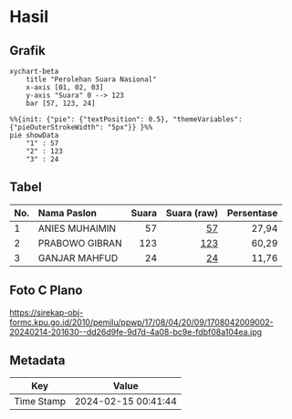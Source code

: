 # Hasil

## Grafik

```mermaid
xychart-beta
    title "Perolehan Suara Nasional"
    x-axis [01, 02, 03]
    y-axis "Suara" 0 --> 123
    bar [57, 123, 24]
```

```mermaid
%%{init: {"pie": {"textPosition": 0.5}, "themeVariables": {"pieOuterStrokeWidth": "5px"}} }%%
pie showData
    "1" : 57
    "2" : 123
    "3" : 24
```

## Tabel

| No. | Nama Paslon    | Suara | Suara (raw) | Persentase |
|:--- |:-------------- | -----:| -----------:| ----------:|
| 1   | ANIES MUHAIMIN | 57    | [57][p-1]   | 27,94      |
| 2   | PRABOWO GIBRAN | 123   | [123][p-2]  | 60,29      |
| 3   | GANJAR MAHFUD  | 24    | [24][p-3]   | 11,76      |


[p-1]: https://github.com/gigit-pemilu/pemilu-2024/blob/main/pilpres/hitung-suara/sub/17-bengkulu/sub/08-kepahiang/sub/04-kepahiang/sub/2009-westkust/sub/002-tps/sub/paslon-1.txt
[p-2]: https://github.com/gigit-pemilu/pemilu-2024/blob/main/pilpres/hitung-suara/sub/17-bengkulu/sub/08-kepahiang/sub/04-kepahiang/sub/2009-westkust/sub/002-tps/sub/paslon-2.txt
[p-3]: https://github.com/gigit-pemilu/pemilu-2024/blob/main/pilpres/hitung-suara/sub/17-bengkulu/sub/08-kepahiang/sub/04-kepahiang/sub/2009-westkust/sub/002-tps/sub/paslon-3.txt

## Foto C Plano

https://sirekap-obj-formc.kpu.go.id/2010/pemilu/ppwp/17/08/04/20/09/1708042009002-20240214-201630--dd26d9fe-9d7d-4a08-bc9e-fdbf08a104ea.jpg


## Metadata

| Key        | Value               |
| ---------- | ------------------- |
| Time Stamp | 2024-02-15 00:41:44 |



